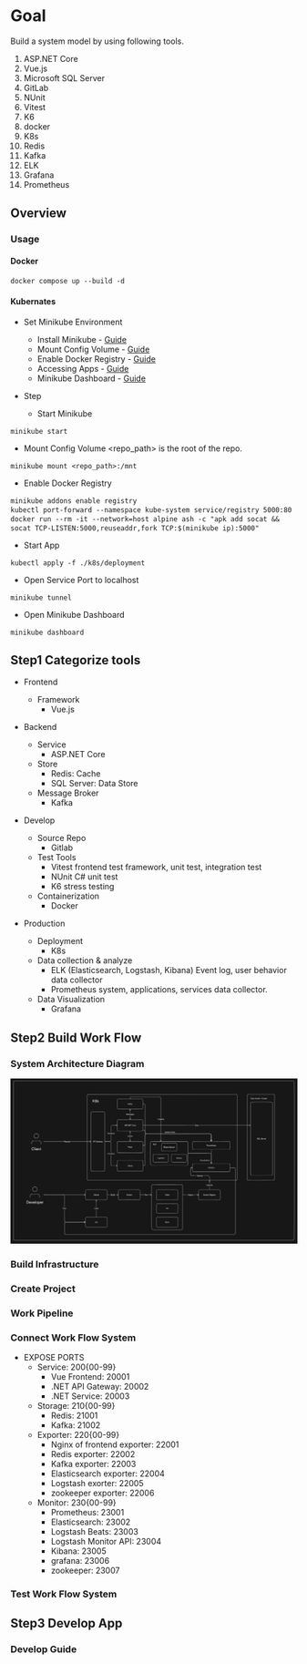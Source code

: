 # Goal

Build a system model by using following tools.

1. ASP.NET Core
2. Vue.js
3. Microsoft SQL Server
4. GitLab
5. NUnit
6. Vitest
7. K6
8. docker
9. K8s
10. Redis
11. Kafka
12. ELK
13. Grafana
14. Prometheus

## Overview

### Usage

#### Docker
```
docker compose up --build -d
```
#### Kubernates
- Set Minikube Environment
  - Install Minikube - [Guide](https://minikube.sigs.k8s.io/docs/start/?arch=%2Fwindows%2Fx86-64%2Fstable%2F.exe+download)
  - Mount Config Volume - [Guide](https://minikube.sigs.k8s.io/docs/handbook/mount/)
  - Enable Docker Registry - [Guide](https://minikube.sigs.k8s.io/docs/handbook/registry/)
  - Accessing Apps - [Guide](https://minikube.sigs.k8s.io/docs/handbook/accessing/)
  - Minikube Dashboard - [Guide](https://minikube.sigs.k8s.io/docs/handbook/dashboard/)

- Step
  - Start Minikube
```
minikube start
```

  - Mount Config Volume
  <span><repo_path></span> is the root of the repo.
```
minikube mount <repo_path>:/mnt
```

  - Enable Docker Registry
```
minikube addons enable registry
kubectl port-forward --namespace kube-system service/registry 5000:80
docker run --rm -it --network=host alpine ash -c "apk add socat && socat TCP-LISTEN:5000,reuseaddr,fork TCP:$(minikube ip):5000"
```

  - Start App
```
kubectl apply -f ./k8s/deployment
```
  - Open Service Port to localhost
```
minikube tunnel
```
  - Open Minikube Dashboard
```
minikube dashboard
```

## Step1 Categorize tools

- Frontend
  - Framework
    - Vue.js

- Backend
  - Service
    - ASP.NET Core
  - Store
    - Redis: Cache
    - SQL Server: Data Store
  - Message Broker
    - Kafka

- Develop

  - Source Repo
    - Gitlab
  - Test Tools
    - Vitest
      frontend test framework, unit test, integration test
    - NUnit
      C# unit test
    - K6
      stress testing
  - Containerization
    - Docker

- Production
  - Deployment
    - K8s
  - Data collection & analyze
    - ELK (Elasticsearch, Logstash, Kibana)
      Event log, user behavior data collector
    - Prometheus
      system, applications, services data collector.
  - Data Visualization
    - Grafana

## Step2 Build Work Flow

### System Architecture Diagram

![System Architecture](./doc/image/System%20Architecture.png)

### Build Infrastructure

### Create Project

### Work Pipeline

### Connect Work Flow System

- EXPOSE PORTS
  - Service: 200{00-99}
    - Vue Frontend: 20001
    - .NET API Gateway: 20002
    - .NET Service: 20003    
  - Storage: 210{00-99}
    - Redis: 21001
    - Kafka: 21002
  - Exporter: 220{00-99}
    - Nginx of frontend exporter: 22001
    - Redis exporter: 22002
    - Kafka exporter: 22003
    - Elasticsearch exporter: 22004
    - Logstash exorter: 22005
    - zookeeper exporter: 22006
  - Monitor: 230{00-99}
    - Prometheus: 23001
    - Elasticsearch: 23002
    - Logstash Beats: 23003
    - Logstash Monitor API: 23004
    - Kibana: 23005
    - grafana: 23006
    - zookeeper: 23007

### Test Work Flow System

## Step3 Develop App

### Develop Guide

###
